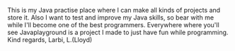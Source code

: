 This is my Java practise place where I can make all kinds of projects and store it. Also I want to test and improve my Java skills, so bear with me while I'll become one of the best programmers. Everywhere where you'll see Javaplayground is a project I made to just have fun while programming.
Kind regards,
Larbi, L.(Lloyd)
